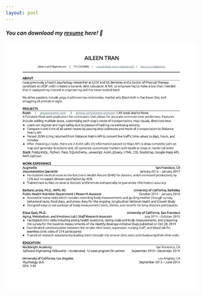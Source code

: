 ```yaml
---
layout: post
---
```


#### *You can download my [resume](/assets/ResumeAileenTran.pdf) here! 📝*

![Resume](/assets/img/ResumeAileenTranImage.jpg)